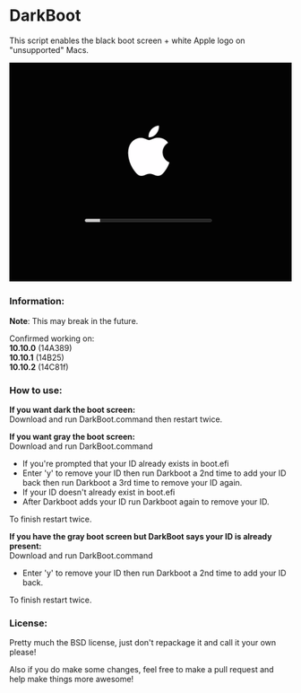 # DarkBoot
This script enables the black boot screen + white Apple logo on "unsupported" Macs.

![Preview](example.png)

### Information:
**Note**: This may break in the future.

Confirmed working on:    
**10.10.0** (14A389)    
**10.10.1** (14B25)    
**10.10.2** (14C81f)    

### How to use:
**If you want dark the boot screen:**    
Download and run DarkBoot.command then restart twice.


**If you want gray the boot screen:**    
Download and run DarkBoot.command

* If you're prompted that your ID already exists in boot.efi
 * Enter 'y' to remove your ID then run Darkboot a 2nd time to add your ID back then run Darkboot a 3rd time to remove your ID again.    
* If your ID doesn't already exist in boot.efi    
 * After Darkboot adds your ID run Darkboot again to remove your ID.

To finish restart twice. 

**If you have the gray boot screen but DarkBoot says your ID is already present:**    
Download and run DarkBoot.command

* Enter 'y' to remove your ID then run Darkboot a 2nd time to add your ID back.

To finish restart twice.
	
### License:
Pretty much the BSD license, just don't repackage it and call it your own please!

Also if you do make some changes, feel free to make a pull request and help make things more awesome!